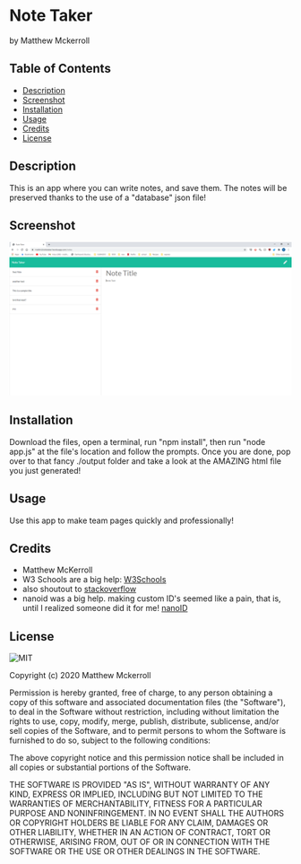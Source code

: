# Note Taker
by Matthew Mckerroll

## Table of Contents

* [Description](#Description)
* [Screenshot](#Screenshot)
* [Installation](#installation)
* [Usage](#usage)
* [Credits](#credits)
* [License](#license)

## Description

This is an app where you can write notes, and save them. The notes will be preserved thanks to the use of a "database" json file!

## Screenshot
![Image of site](./screenshotOfSite.png)

## Installation

Download the files, open a terminal, run "npm install", then run "node app.js" at the file's location and follow the prompts. Once you are done, pop over to that fancy ./output folder and take a look at the AMAZING html file you just generated!


## Usage 

Use this app to make team pages quickly and professionally!

## Credits

* Matthew McKerroll
* W3 Schools are a big help: [W3Schools](https://www.w3schools.com/)  
* also shoutout to [stackoverflow](https://stackoverflow.com/)
* nanoid was a big help. making custom ID's seemed like a pain, that is, until I realized someone did it for me! [nanoID](https://www.npmjs.com/package/nanoid)


## License

![MIT](https://img.shields.io/apm/l/atomic-design-ui.svg?)

Copyright (c) 2020 Matthew Mckerroll

Permission is hereby granted, free of charge, to any person obtaining a copy
of this software and associated documentation files (the "Software"), to deal
in the Software without restriction, including without limitation the rights
to use, copy, modify, merge, publish, distribute, sublicense, and/or sell
copies of the Software, and to permit persons to whom the Software is
furnished to do so, subject to the following conditions:

The above copyright notice and this permission notice shall be included in all
copies or substantial portions of the Software.

THE SOFTWARE IS PROVIDED "AS IS", WITHOUT WARRANTY OF ANY KIND, EXPRESS OR
IMPLIED, INCLUDING BUT NOT LIMITED TO THE WARRANTIES OF MERCHANTABILITY,
FITNESS FOR A PARTICULAR PURPOSE AND NONINFRINGEMENT. IN NO EVENT SHALL THE
AUTHORS OR COPYRIGHT HOLDERS BE LIABLE FOR ANY CLAIM, DAMAGES OR OTHER
LIABILITY, WHETHER IN AN ACTION OF CONTRACT, TORT OR OTHERWISE, ARISING FROM,
OUT OF OR IN CONNECTION WITH THE SOFTWARE OR THE USE OR OTHER DEALINGS IN THE
SOFTWARE.


